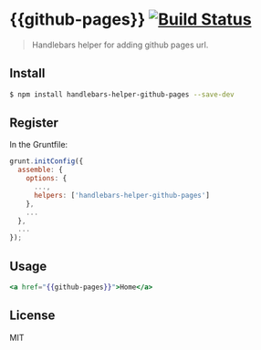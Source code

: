 # {{github-pages}} [![Build Status](http://img.shields.io/travis/makotot/handlebars-helper-github-pages/master.svg?style=flat)](https://travis-ci.org/makotot/handlebars-helper-github-pages)

> Handlebars helper for adding github pages url.

## Install

```sh
$ npm install handlebars-helper-github-pages --save-dev
```

## Register

In the Gruntfile:
```js
grunt.initConfig({
  assemble: {
    options: {
      ...,
      helpers: ['handlebars-helper-github-pages']
    },
    ...
  },
  ...
});
```

## Usage

```hbs
<a href="{{github-pages}}">Home</a>
```

## License

MIT
